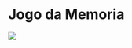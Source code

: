 # **Jogo da Memoria**

![](https://raw.githubusercontent.com/patrickluizjf/Jogo-da-Memoria/main/img/ScreenShot.png)

